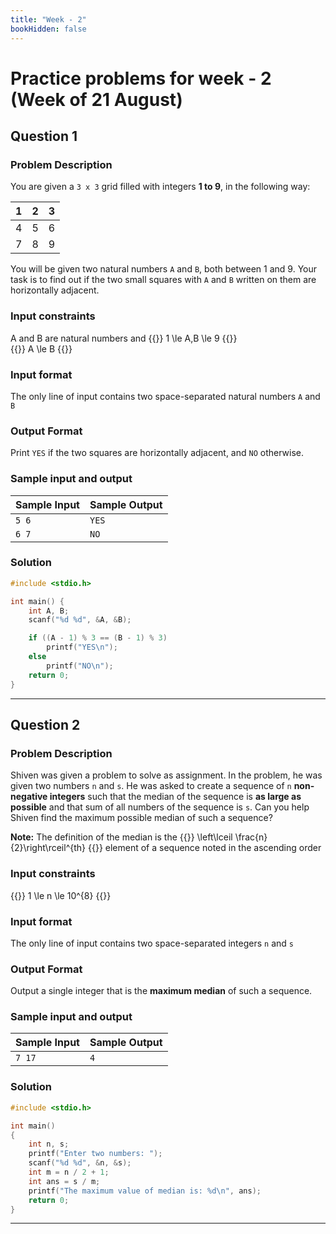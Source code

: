 ```yaml
---
title: "Week - 2"
bookHidden: false
---
```

# Practice problems for week - 2 (Week of 21 August)

## Question 1

### Problem Description
You are given a `3 x 3` grid filled with integers **1 to 9**, in the following way:

<div align="center">

| 1 | 2 | 3 |
| - | - | - |
| 4 | 5 | 6 |
| 7 | 8 | 9 |

</div>

You will be given two natural numbers `A` and `B`, both between 1 and 9. Your task is to find out if the two small squares with `A` and `B` written on them are horizontally adjacent.

### Input constraints 

A and B are natural numbers and
{{<katex block text-center>}}
1 \le A,B \le 9
{{</katex>}}
<br>
{{<katex block text-center>}}
A \le B
{{</katex>}}

### Input format

The only line of input contains two space-separated natural numbers `A` and `B`

### Output Format

Print `YES` if the two squares are horizontally adjacent, and `NO` otherwise.

### Sample input and output

| Sample Input | Sample Output |
| ------------ | ------------- |
| `5 6`         | `YES`       |
| `6 7`         | `NO`       |

### Solution

```c
#include <stdio.h>

int main() {
    int A, B;
    scanf("%d %d", &A, &B);

    if ((A - 1) % 3 == (B - 1) % 3) 
        printf("YES\n");
    else 
        printf("NO\n");
    return 0;
}
```

---

## Question 2

### Problem Description

Shiven was given a problem to solve as assignment. In the problem, he was given two numbers `n` and `s`. He was asked to create a sequence of `n` **non-negative integers** such that the median of the sequence is **as large as possible** and that sum of all numbers of the sequence is `s`. Can you help Shiven find the maximum possible median of such a sequence?



**Note:** The definition of the median is the {{<katex inline>}}  \left\lceil \frac{n}{2}\right\rceil^{th} {{</katex>}}   element of a sequence
noted in the ascending order

### Input constraints 

{{<katex block text-center>}}
1 \le n \le 10^{8}
{{</katex>}}

### Input format

The only line of input contains two space-separated integers `n` and `s`

### Output Format

Output a single integer that is the **maximum median** of such a sequence.

### Sample input and output

| Sample Input | Sample Output |
| ------------ | ------------- |
| `7 17`         |`4`       |

### Solution

```c
#include <stdio.h>

int main()
{
    int n, s;
    printf("Enter two numbers: ");
    scanf("%d %d", &n, &s);
    int m = n / 2 + 1;
    int ans = s / m;
    printf("The maximum value of median is: %d\n", ans);
    return 0;
}
```

---

